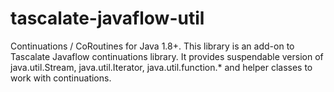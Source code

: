 # tascalate-javaflow-util
Continuations / CoRoutines for Java 1.8+. This library is an add-on to Tascalate Javaflow continuations library. It provides suspendable version of java.util.Stream, java.util.Iterator, java.util.function.*  and helper classes to work with continuations.
